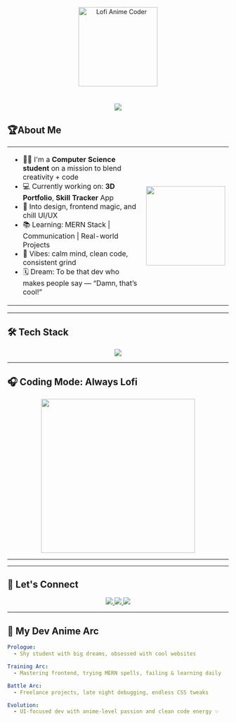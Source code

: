 <!-- Lofi Anime Header -->
<p align="center">
  <img src="https://i.pinimg.com/originals/c0/7a/0e/c07a0e54601516dbf8b399832636507a.gif" width="180" alt="Lofi Anime Coder" />
</p>

<h1 align="center">
  <img src="https://readme-typing-svg.herokuapp.com?font=Fira+Code&weight=700&pause=100&color=F5EEDD&center=true&vCenter=true&width=435&lines=HI!+I'm+Abhiraj+Jaiswal+%F0%9F%91%8B;Frontend+Dev+%7C+Chill+Coder;Welcome+to+my+tech+universe+%F0%9F%8C%8C" />
</h1>

 ## 🏆About Me

<table align="center">
  <tr>
    <td>

<!-- Text goes here -->
  
- 👨‍💻 I'm a **Computer Science student** on a mission to blend creativity + code  
- 💻 Currently working on: **3D Portfolio**, **Skill Tracker** App  
- 🎨 Into design, frontend magic, and chill UI/UX  
- 📚 Learning: MERN Stack | Communication | Real-world Projects  
- 🧠 Vibes: calm mind, clean code, consistent grind  
- 🗓️ Dream: To be that dev who makes people say — “Damn, that’s cool!”

</td>
    <td>
      <img src="https://i.pinimg.com/736x/ca/d8/ff/cad8ff2f7ba3a2711cc7dbfbc3abb99d.jpg" width="180" />
    </td>
  </tr>
</table>




---

## 🛠️ Tech Stack

<p align="center">
  <img src="https://skillicons.dev/icons?i=html,css,js,react,nodejs,express,mongodb,tailwind,cpp,java,figma,git,github,vscode" />
</p>

---

## 🎧 Coding Mode: Always Lofi

<p align="center">
  <img src="https://i.pinimg.com/originals/90/70/32/9070324cdfc07c68d60eed0c39e77573.gif" width="350" />
</p>

---



---

## 📱 Let's Connect

<p align="center">
  <a href="https://www.instagram.com/abhiraj.codes/" target="_blank">
    <img src="https://img.shields.io/badge/Instagram-%23E1306C.svg?style=for-the-badge&logo=instagram&logoColor=white"/>
  </a>
  <a href="https://www.linkedin.com/in/abhirajjaiswal/" target="_blank">
    <img src="https://img.shields.io/badge/LinkedIn-%230077B5.svg?style=for-the-badge&logo=linkedin&logoColor=white"/>
  </a>
  <a href="mailto:abhiraj.dev01@gmail.com">
    <img src="https://img.shields.io/badge/Gmail-D14836?style=for-the-badge&logo=gmail&logoColor=white"/>
  </a>
</p>

---

## 🧠 My Dev Anime Arc

```yaml
Prologue: 
  - Shy student with big dreams, obsessed with cool websites

Training Arc:
  - Mastering frontend, trying MERN spells, failing & learning daily

Battle Arc:
  - Freelance projects, late night debugging, endless CSS tweaks

Evolution:
  - UI-focused dev with anime-level passion and clean code energy ✨
